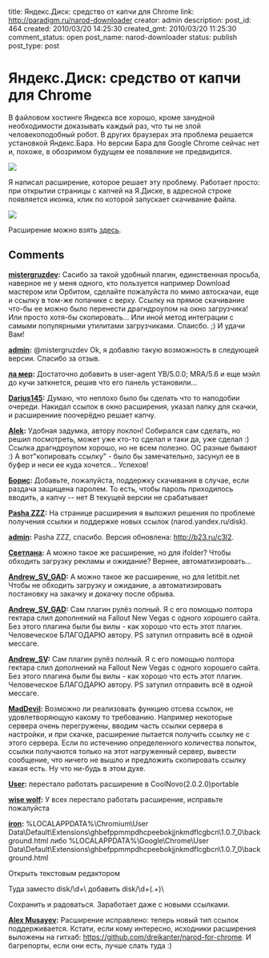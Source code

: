title: Яндекс.Диск: средство от капчи для Chrome
link: http://paradigm.ru/narod-downloader
creator: admin
description:
post_id: 464
created: 2010/03/20 14:25:30
created_gmt: 2010/03/20 11:25:30
comment_status: open
post_name: narod-downloader
status: publish
post_type: post

# Яндекс.Диск: средство от капчи для Chrome

В файловом хостинге Яндекса все хорошо, кроме занудной необходимости доказывать каждый раз, что ты не злой человекоподобный робот. В других браузерах эта проблема решается установкой Яндекс.Бара. Но версии Бара для Google Chrome сейчас нет и, похоже, в обозримом будущем ее появление не предвидится.

![](/media/narod-downloader-0.png)

Я написал расширение, которое решает эту проблему. Работает просто: при открытии страницы с капчей на Я.Диске, в адресной строке появляется иконка, клик по которой запускает скачивание файла.

![](/media/narod-downloader-1.png)

Расширение можно взять [здесь](http://b23.ru/eyz3).

## Comments

**[mistergruzdev](#44392 "2010/03/31 11:59:21"):** Сасибо за такой удобный плагин, единственная просьба, наверное не у меня одного, кто пользуется например Download мастером или Орбитом, сделайте пожалуйста по мимо автоскачаи, еще и ссылку в том-же попачике с верху. Ссылку на прямое скачивание что-бы ее можно было перенести драгндроупом на окно загрузчика! Или просто хотя-бы скопировать... Или иной метод интеграции с самыми популярными утилитами загрузчиками. Спаисбо. ;) И удачи Вам!

**[admin](#44394 "2010/03/31 12:10:06"):** @mistergruzdev Ok, я добавлю такую возможность в следующей версии. Спасибо за отзыв.

**[ла мер](#46275 "2010/07/11 02:31:07"):** Достаточно добавить в user-agent YB/5.0.0; MRA/5.6 и еще мэйл до кучи заткнется, решив что его панель установили...

**[Darius145](#46794 "2010/08/09 06:13:43"):** Думаю, что неплохо было бы сделать что то наподобии очереди. Накидал ссылок в окно расширения, указал папку для скачки, и расширениие поочерёдно решает капчу.

**[Alek](#47094 "2010/08/27 09:57:51"):** Удобная задумка, автору поклон! Собирался сам сделать, но решил посмотреть, может уже кто-то сделал и таки да, уже сделал :) Ссылка драгндроупом хорошо, но не всем полезно. ОС разные бывают :) А вот"копировать ссылку" - было бы замечательно, засунул ее в буфер и неси ее куда хочется... Успехов!

**[Борис](#47761 "2010/10/02 11:40:48"):** Добавьте, пожалуйста, поддержку скачивания в случае, если раздача защищена паролем. То есть, чтобы пароль приходилось вводить, а капчу -- нет В текущей версии не срабатывает

**[Pasha ZZZ](#48046 "2010/10/18 23:00:18"):** На странице расширения я выложил решения по проблеме получения ссылки и поддержке новых ссылок (narod.yandex.ru/disk).

**[admin](#48063 "2010/10/19 15:15:59"):** Pasha ZZZ, спасибо. Версия обновлена: http://b23.ru/c3l2.

**[Светлана](#49808 "2011/01/04 15:42:10"):** А можно такое же расширение, но для ifolder? Чтобы обходить загрузку рекламы и ожидание? Вернее, автоматизировать...

**[Andrew_SV_GAD](#50447 "2011/02/03 17:27:15"):** А можно такое же расширение, но для letitbit.net Чтобы не обходить загрузку и ожидание, а автоматизировать постановку на закачку и докачку после обрыва.

**[Andrew_SV_GAD](#50448 "2011/02/03 17:31:00"):** Сам плагин рулёз полный. Я с его помощью полтора гектара слил дополнений на Fallout New Vegas с одного хорошего сайта. Без этого плагина были бы вилы - как хорошо что есть этот плагин. Человеческое БЛАГОДАРЮ автору. PS затупил отправить всё в одной мессаге.

**[Andrew_SV](#50449 "2011/02/03 17:34:34"):** Сам плагин рулёз полный. Я с его помощью полтора гектара слил дополнений на Fallout New Vegas с одного хорошего сайта. Без этого плагина были бы вилы - как хорошо что есть этот плагин. Человеческое БЛАГОДАРЮ автору. PS затупил отправить всё в одной мессаге.

**[MadDevil](#51410 "2011/02/27 10:44:54"):** Возможно ли реализовать функцию отсева ссылок, не удовлетворяющую какому то требованию. Например некоторые сервера очень перегружены, вводим часть ссылки сервера в настройки, и при скачке, расширение пытается получить ссылку не с этого сервера. Если по истечению определенного количества попыток, ссылки получаются только на этот нагруженный сервер, вывести сообщение, что ничего не вышло и предложить скопировать ссылку какая есть. Ну что ни-будь в этом духе.

**[User](#64116 "2012/02/26 10:20:26"):** перестало работать расширение в CoolNovo(2.0.2.0)portable

**[wise wolf](#65996 "2012/04/29 08:11:31"):** У всех перестало работать расширение, исправьте пожалуйста

**[iron](#66338 "2012/05/14 21:26:05"):** %LOCALAPPDATA%\Chromium\User Data\Default\Extensions\ghbefppmmpdhcpeebokjjnkmdflcgbcn\1.0.7_0\background.html либо %LOCALAPPDATA%\Google\Chrome\User Data\Default\Extensions\ghbefppmmpdhcpeebokjjnkmdflcgbcn\1.0.7_0\background.html

Открыть текстовым редактором

Туда заместо disk\/\d+\ добавить disk\/\d+(.+)\

Сохранить и радоваться. Заработает даже с новыми ссылками.

**[Alex Musayev](#67119 "2012/06/08 18:06:01"):** Расширение исправлено: теперь новый тип ссылок поддерживается. Кстати, если кому интересно, исходники расширения выложены на гитхаб: https://github.com/dreikanter/narod-for-chrome. И багрепорты, если они есть, лучше слать туда :)

